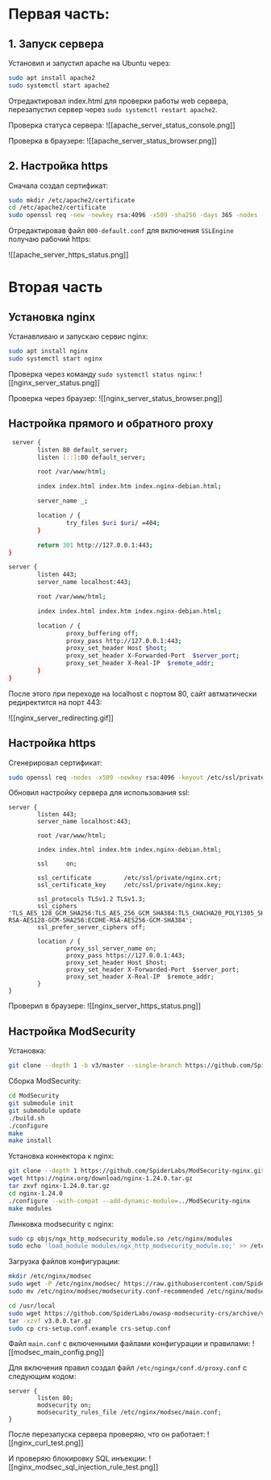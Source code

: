 # Первая часть:

## 1. Запуск сервера
Установил и запустил apache на Ubuntu через:

```bash
sudo apt install apache2
sudo systemctl start apache2
```

Отредактировал index.html для проверки работы web сервера, перезапустил сервер через `sudo systemctl restart apache2`.

Проверка статуса сервера:
![[apache_server_status_console.png]]

Проверка в браузере:
![[apache_server_status_browser.png]]

## 2. Настройка https

Сначала создал сертификат:

```bash
sudo mkdir /etc/apache2/certificate
cd /etc/apache2/certificate
sudo openssl req -new -newkey rsa:4096 -x509 -sha256 -days 365 -nodes -out apache-certificate.crt -keyout apache.key
```

Отредактировав файл `000-default.conf` для включения `SSLEngine` получаю рабочий https:

![[apache_server_https_status.png]]

# Вторая часть

## Установка nginx

Устанавливаю и запускаю сервис nginx:

```bash
sudo apt install nginx
sudo systemctl start nginx
```

Проверка через команду `sudo systemctl status nginx`:
![[nginx_server_status.png]]

Проверка через браузер:
![[nginx_server_status_browser.png]]
## Настройка прямого и обратного proxy

```bash
 server {
        listen 80 default_server;
        listen [::]:80 default_server;

        root /var/www/html;

        index index.html index.htm index.nginx-debian.html;

        server_name _;

        location / {
                try_files $uri $uri/ =404;
        }

        return 301 http://127.0.0.1:443;
}

server {
        listen 443;
        server_name localhost:443;

        root /var/www/html;

        index index.html index.htm index.nginx-debian.html;

        location / {
                proxy_buffering off;
                proxy_pass http://127.0.0.1:443;
                proxy_set_header Host $host;
                proxy_set_header X-Forwarded-Port  $server_port;
                proxy_set_header X-Real-IP  $remote_addr;
        }
}
```

После этого при переходе на localhost с портом 80, сайт автматически редиректится на порт 443:

![[nginx_server_redirecting.gif]]
## Настройка https
Сгенерировал сертификат:

```bash
sudo openssl req -nodes -x509 -newkey rsa:4096 -keyout /etc/ssl/private/nginx.key -out /etc/ssl/private/nginx.crt -days 365
```


Обновил настройку сервера для использования ssl:
```
server {
        listen 443;
        server_name localhost:443;

        root /var/www/html;

        index index.html index.htm index.nginx-debian.html;

        ssl     on;

        ssl_certificate         /etc/ssl/private/nginx.crt;
        ssl_certificate_key     /etc/ssl/private/nginx.key;

        ssl_protocols TLSv1.2 TLSv1.3;
        ssl_ciphers 'TLS_AES_128_GCM_SHA256:TLS_AES_256_GCM_SHA384:TLS_CHACHA20_POLY1305_SHA256:ECDHE-RSA-AES128-GCM-SHA256:ECDHE-RSA-AES256-GCM-SHA384';
        ssl_prefer_server_ciphers off;

        location / {
                proxy_ssl_server_name on;
                proxy_pass https://127.0.0.1:443;
                proxy_set_header Host $host;
                proxy_set_header X-Forwarded-Port  $server_port;
                proxy_set_header X-Real-IP  $remote_addr;
        }
}
```


Проверил в браузере:
![[nginx_server_https_status.png]]
## Настройка ModSecurity

Установка:
```bash
git clone --depth 1 -b v3/master --single-branch https://github.com/SpiderLabs/ModSecurity
```

Сборка ModSecurity:
```bash
cd ModSecurity
git submodule init
git submodule update
./build.sh
./configure
make
make install
```

Установка коннектора к nginx:
```bash
git clone --depth 1 https://github.com/SpiderLabs/ModSecurity-nginx.git
wget https://nginx.org/download/nginx-1.24.0.tar.gz
tar zxvf nginx-1.24.0.tar.gz
cd nginx-1.24.0
./configure --with-compat --add-dynamic-module=../ModSecurity-nginx
make modules
```

Линковка modsecurity с nginx:
```bash
sudo cp objs/ngx_http_modsecurity_module.so /etc/nginx/modules
sudo echo 'load_module modules/ngx_http_modsecurity_module.so;' >> /etc/nginx/nginx.conf
```

Загрузка файлов конфигурации:
```bash
mkdir /etc/nginx/modsec
sudo wget -P /etc/nginx/modsec/ https://raw.githubusercontent.com/SpiderLabs/ModSecurity/v3/master/modsecurity.conf-recommended
sudo mv /etc/nginx/modsec/modsecurity.conf-recommended /etc/nginx/modsec/modsecurity.conf

cd /usr/local
sudo wget https://github.com/SpiderLabs/owasp-modsecurity-crs/archive/v3.0.0.tar.gz 
tar -xzvf v3.0.0.tar.gz
sudo cp crs-setup.conf.example crs-setup.conf
```

Файл `main.conf` с включенными файлами конфигурации и правилами:
![[modsec_main_config.png]]

Для включения правил создал файл `/etc/ngingx/conf.d/proxy.conf` с следующим кодом:
```
server {
        listen 80;
        modsecurity on;
        modsecurity_rules_file /etc/nginx/modsec/main.conf;
}
```

После перезапуска сервера проверяю, что он работает:
![[nginx_curl_test.png]]

И проверяю блокировку SQL инъекции:
![[nginx_modsec_sql_injection_rule_test.png]]
